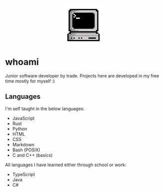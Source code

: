 <p align="center">
  <img alt="pixel art computer" src="./assets/computer-hi.gif"/>
</p>

# whoami
Junior software developer by trade. Projects here are developed in my free time mostly for myself :)

## Languages
I'm self taught in the below languages:
- JavaScript
- Rust
- Python
- HTML
- CSS
- Markdown
- Bash (POSIX)
- C and C++ (basics)

All languages I have learned either through school or work:
- TypeScript
- Java
- C#
